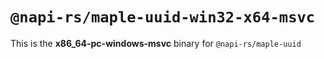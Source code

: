 # `@napi-rs/maple-uuid-win32-x64-msvc`

This is the **x86_64-pc-windows-msvc** binary for `@napi-rs/maple-uuid`
